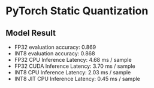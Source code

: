 
# PyTorch Static Quantization


## Model Result
- FP32 evaluation accuracy: 0.869
- INT8 evaluation accuracy: 0.868
- FP32 CPU Inference Latency: 4.68 ms / sample
- FP32 CUDA Inference Latency: 3.70 ms / sample
- INT8 CPU Inference Latency: 2.03 ms / sample
- INT8 JIT CPU Inference Latency: 0.45 ms / sample